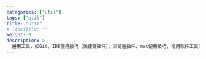 ```yaml
---
categories: ["util"] 
tags: ["util"] 
title: "util"
# linkTitle: ""
weight: 0
description: >
  通用工具，如Git、IDE使用技巧（快捷键插件）、浏览器插件、mac使用技巧、常用软件工具清单及使用等等
---
```


